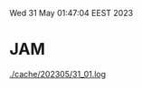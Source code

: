 Wed 31 May 01:47:04 EEST 2023
# JAM
<a href='./cache/202305/31_01.log'>./cache/202305/31_01.log</a>

